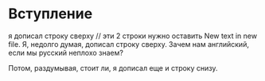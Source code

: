 # Вступление


я дописал строку сверху  // эти 2 строки нужно оставить
New text in new file.
Я, недолго думая, дописал строку сверху.
Зачем нам английский, если мы русский неплохо знаем?

Потом, раздумывая, стоит ли, я дописал еще и строку снизу.